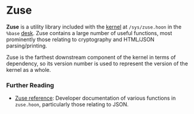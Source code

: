 # Zuse

**Zuse** is a utility library included with the [kernel](glossary/kernel) at `/sys/zuse.hoon` in the `%base` [desk](glossary/zuse). Zuse contains a large number of useful functions, most prominently those relating to cryptography and HTML/JSON parsing/printing.

Zuse is the farthest downstream component of the kernel in terms of dependency, so its version number is used to represent the version of the kernel as a whole.

### Further Reading

- [Zuse reference](language/hoon/reference/zuse): Developer documentation of various functions in `zuse.hoon`, particularly those relating to JSON.
